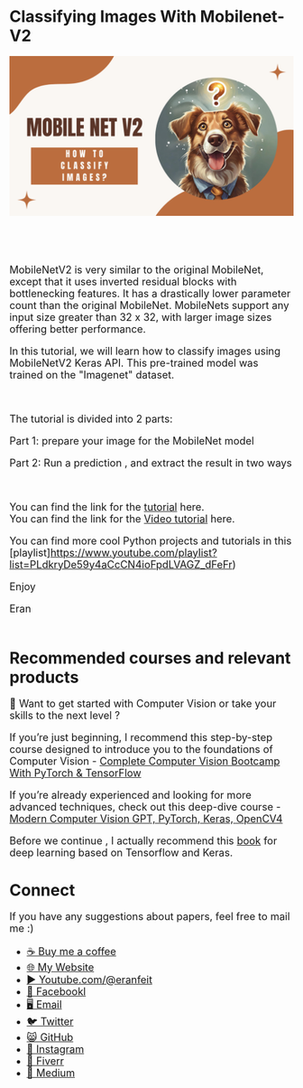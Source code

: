 # Classifying Images With Mobilenet-V2

<p align="center">
  <img width="800" src="How to classify images using MobileNet V2.png" "image">
</p>

##
<br/><br/> 

<font size= "4" >

MobileNetV2 is very similar to the original MobileNet, except that it uses inverted residual blocks with bottlenecking features. It has a drastically lower parameter count than the original MobileNet. MobileNets support any input size greater than 32 x 32, with larger image sizes offering better performance.

In this tutorial, we will learn how to classify images using MobileNetV2 Keras API.
This pre-trained model was trained on the "Imagenet" dataset.

<br/>

The tutorial is divided into 2 parts:

Part 1: prepare your image for the MobileNet model 

Part 2: Run a prediction , and extract the result in two ways 

<br/>

You can find the link for the [tutorial](https://eranfeit.net/super-quick-image-classification-with-mobilenetv2/) here.   
You can find the link for the [Video tutorial](https://youtu.be/Nhe7WrkXnpM) here. 

You can find more cool Python projects and tutorials in this [playlist]https://www.youtube.com/playlist?list=PLdkryDe59y4aCcCN4ioFpdLVAGZ_dFeFr)

Enjoy

Eran
<br/><br/> 

</font>

# Recommended courses and relevant products 
<font size= "4" >

🚀 Want to get started with Computer Vision or take your skills to the next level ? 

If you’re just beginning, I recommend this step-by-step course designed to introduce you to the foundations of Computer Vision - [Complete Computer Vision Bootcamp With PyTorch & TensorFlow](https://trk.udemy.com/9LoE7E) 

If you’re already experienced and looking for more advanced techniques, check out this deep-dive course - [Modern Computer Vision GPT, PyTorch, Keras, OpenCV4](https://trk.udemy.com/EEDyMD)


Before we continue , I actually recommend this [book](https://amzn.to/3STWZ2N) for deep learning based on Tensorflow and Keras. 



</font>

# Connect

<font size= "4" >
If you have any suggestions about papers, feel free to mail me :)

- [☕ Buy me a coffee](https://ko-fi.com/eranfeit)
- [🌐 My Website](https://eranfeit.net)
- [▶️ Youtube.com/@eranfeit](https://www.youtube.com/channel/UCTiWJJhaH6BviSWKLJUM9sg)
- [🐙 Facebookl](https://www.facebook.com/groups/3080601358933585)
- [🖥️ Email](mailto:feitgemel@gmail.com)
- [🐦 Twitter](https://twitter.com/eran_feit )
- [😸 GitHub](https://github.com/feitgemel)
- [📸 Instagram](https://www.instagram.com/eran_feit/)
- [🤝 Fiverr ](https://www.fiverr.com/s/mB3Pbb)
- [📝 Medium ](https://medium.com/@feitgemel)


</font>

